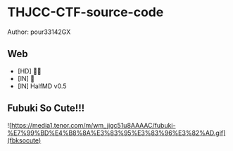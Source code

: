 # THJCC-CTF-source-code

Author: pour33142GX

## Web
- [HD] 🦊🌽
- [IN] 🥒
- [IN] HalfMD v0.5

## Fubuki So Cute!!!
![https://media1.tenor.com/m/wm_jigc51u8AAAAC/fubuki-%E7%99%BD%E4%B8%8A%E3%83%95%E3%83%96%E3%82%AD.gif](fbksocute)